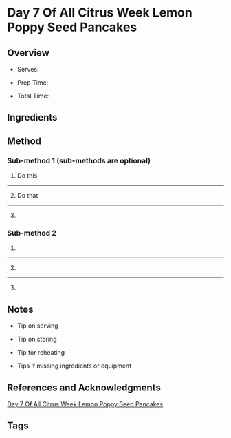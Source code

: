 # Day 7 Of All Citrus Week Lemon Poppy Seed Pancakes

## Overview

- Serves:

- Prep Time:

- Total Time:

## Ingredients



## Method

### Sub-method 1 (sub-methods are optional)

1. Do this
---
2. Do that
---
3.

### Sub-method 2

1.
---
2.
---
3.

## Notes

- Tip on serving

- Tip on storing

- Tip for reheating

- Tips if missing ingredients or equipment

## References and Acknowledgments

[Day 7 Of All Citrus Week Lemon Poppy Seed Pancakes](http://theviewfromgreatisland.com/day-7-of-all-citrus-week-lemon-poppy-seed-pancakes/)

## Tags



